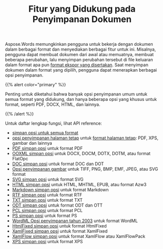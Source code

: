 ﻿---
title: Fitur yang Didukung pada Penyimpanan Dokumen
second_title: Aspose.Words untuk Java
articleTitle: Fitur yang Didukung pada Penyimpanan Dokumen
linktitle: Fitur yang Didukung pada Penyimpanan Dokumen
description: "Simpan dokumen dalam sebagian besar format populer dan mendukung banyak fitur Microsoft Word."
type: docs
weight: 30
url: /id/java/supported-features-on-document-save/
timestamp: 2024-01-27-14-07-04
---

Aspose.Words memungkinkan pengguna untuk bekerja dengan dokumen dalam berbagai format dan menyediakan berbagai fitur untuk ini. Misalnya, pengguna dapat membuat dokumen dari awal atau memuatnya, membuat beberapa perubahan, lalu menyimpan perubahan tersebut di file keluaran dalam format apa pun [format ekspor yang disertakan](/words/java/supported-document-formats/). Saat menyimpan dokumen dalam format yang dipilih, pengguna dapat menerapkan berbagai opsi penyimpanan.

{{% alert color="primary" %}}

Penting untuk diketahui bahwa banyak opsi penyimpanan umum untuk semua format yang didukung, dan hanya beberapa opsi yang khusus untuk format, seperti PDF, DOCX, HTML, dan lainnya.

{{% /alert %}}

Untuk daftar lengkap fungsi, lihat API reference:

- [simpan opsi untuk semua format](https://reference.aspose.com/words/java/com.aspose.words/saveoptions/)
- [opsi penyimpanan halaman tetap](https://reference.aspose.com/words/java/com.aspose.words/fixedpagesaveoptions/) untuk [format halaman tetap](/words/java/converting-to-fixed-page-format/): PDF, XPS, gambar dan lainnya
- [PDF simpan opsi](https://reference.aspose.com/words/java/com.aspose.words/pdfsaveoptions/) untuk format PDF
- [OOXML simpan opsi](https://reference.aspose.com/words/java/com.aspose.words/ooxmlsaveoptions/) untuk DOCX, DOCM, DOTX, DOTM, atau format FlatOpc
- [DOC simpan opsi](https://reference.aspose.com/words/java/com.aspose.words/docsaveoptions/) untuk format DOC dan DOT
- [Opsi penyimpanan gambar](https://reference.aspose.com/words/java/com.aspose.words/imagesaveoptions/) untuk TIFF, PNG, BMP, EMF, JPEG, atau SVG format
- [SVG simpan opsi](https://reference.aspose.com/words/java/com.aspose.words/svgsaveoptions/) untuk format SVG
- [HTML simpan opsi](https://reference.aspose.com/words/java/com.aspose.words/htmlsaveoptions/) untuk HTML, MHTML, EPUB, atau format Azw3
- [Markdown simpan opsi](https://reference.aspose.com/words/java/com.aspose.words/markdownsaveoptions/) untuk format Markdown
- [RTF simpan opsi](https://reference.aspose.com/words/java/com.aspose.words/rtfsaveoptions/) untuk format RTF
- [TXT simpan opsi](https://reference.aspose.com/words/java/com.aspose.words/txtsaveoptions/) untuk format TXT
- [ODT simpan opsi](https://reference.aspose.com/words/java/com.aspose.words/odtsaveoptions/) untuk format ODT dan OTT
- [PCL simpan opsi](https://reference.aspose.com/words/java/com.aspose.words/pclsaveoptions/) untuk format PCL
- [PS simpan opsi](https://reference.aspose.com/words/java/com.aspose.words/pssaveoptions/) untuk format PS
- [WordML Opsi penyimpanan tahun 2003](https://reference.aspose.com/words/java/com.aspose.words/wordml2003saveoptions/) untuk format WordML
- [HtmlFixed simpan opsi](https://reference.aspose.com/words/java/com.aspose.words/htmlfixedsaveoptions/) untuk format HtmlFixed
- [XamlFixed simpan opsi](https://reference.aspose.com/words/java/com.aspose.words/xamlfixedsaveoptions/) untuk format XamlFixed
- [XamlFlow simpan opsi](https://reference.aspose.com/words/java/com.aspose.words/xamlflowsaveoptions/) untuk format XamlFlow atau XamlFlowPack
- [XPS simpan opsi](https://reference.aspose.com/words/java/com.aspose.words/xpssaveoptions/) untuk format XPS
